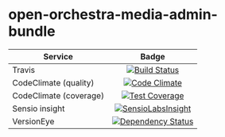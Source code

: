 open-orchestra-media-admin-bundle
=========================

| Service       | Badge         |
| ------------- |:-------------:|
| Travis | [![Build Status](https://travis-ci.org/open-orchestra/open-orchestra-media-admin-bundle.svg?branch=master)](https://travis-ci.org/open-orchestra/open-orchestra-media-admin-bundle) |
| CodeClimate (quality) | [![Code Climate](https://codeclimate.com/github/open-orchestra/open-orchestra-media-admin-bundle/badges/gpa.svg)](https://codeclimate.com/github/open-orchestra/open-orchestra-media-admin-bundle) |
| CodeClimate (coverage) | [![Test Coverage](https://codeclimate.com/github/open-orchestra/open-orchestra-media-admin-bundle/badges/coverage.svg)](https://codeclimate.com/github/open-orchestra/open-orchestra-media-admin-bundle/coverage) |
| Sensio insight | [![SensioLabsInsight](https://insight.sensiolabs.com/projects/4c2d79a2-3b03-4640-bd0b-9bf7f8f42f04/big.png)](https://insight.sensiolabs.com/projects/4c2d79a2-3b03-4640-bd0b-9bf7f8f42f04) |
| VersionEye | [![Dependency Status](https://www.versioneye.com/user/projects/55b0b9a33561630019000001/badge.svg?style=flat)](https://www.versioneye.com/user/projects/55b0b9a33561630019000001) |

